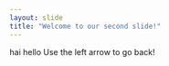 ```yaml
---
layout: slide
title: "Welcome to our second slide!"
---
```

hai hello
Use the left arrow to go back!
